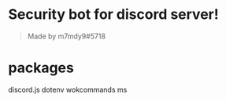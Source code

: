 # Security bot for discord server!
> Made by m7mdy9#5718
# packages
discord.js dotenv wokcommands ms
